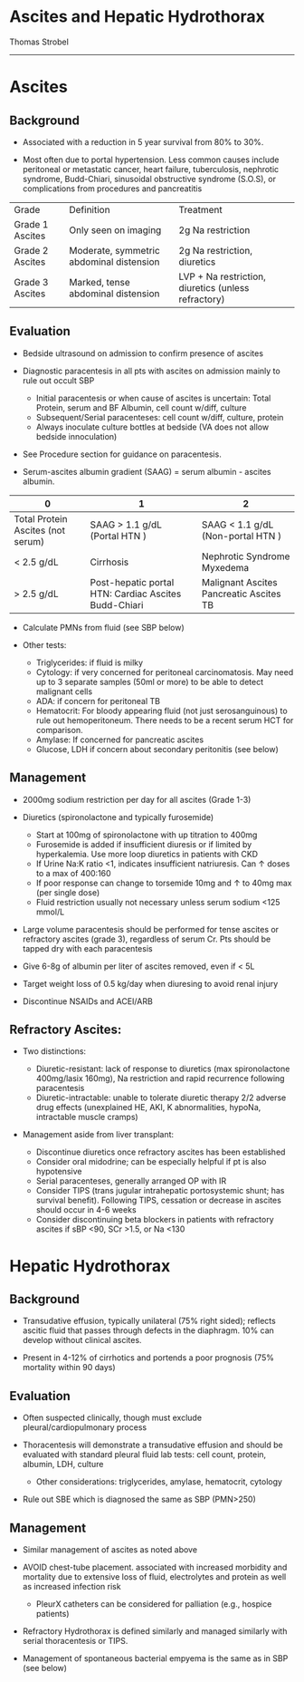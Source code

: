 # Ascites and Hepatic Hydrothorax 

Thomas Strobel

---

# Ascites 

## Background

- Associated with a reduction in 5 year survival from 80% to 30%.

- Most often due to portal hypertension. Less common causes include peritoneal or metastatic cancer, heart failure, tuberculosis, nephrotic syndrome, Budd-Chiari, sinusoidal obstructive syndrome (S.O.S), or complications from procedures and pancreatitis

|                 |                                         |                                                      |
|-----------------|------------------------------------------|-----------------------------------------------------|
| Grade           | Definition                               | Treatment                                           |
| Grade 1 Ascites | Only seen on imaging                     | 2g Na restriction                                   |
| Grade 2 Ascites | Moderate, symmetric abdominal distension | 2g Na restriction, diuretics                        |
| Grade 3 Ascites | Marked, tense abdominal distension       | LVP + Na restriction, diuretics (unless refractory) |

## Evaluation

- Bedside ultrasound on admission to confirm presence of ascites

- Diagnostic paracentesis in all pts with ascites on admission mainly to rule out occult SBP
    - Initial paracentesis or when cause of ascites is uncertain: Total Protein, serum and BF Albumin, cell count w/diff, culture
    - Subsequent/Serial paracenteses: cell count w/diff, culture, protein
    - Always inoculate culture bottles at bedside (VA does not allow bedside innoculation)

- See Procedure section for guidance on paracentesis. 

- Serum-ascites albumin gradient (SAAG) = serum albumin - ascites albumin.

| 0                                 | 1                                                    | 2                                       |
|-----------------------------------|------------------------------------------------------|-----------------------------------------|
| Total Protein Ascites (not serum) | SAAG \> 1.1 g/dL (Portal HTN )                       | SAAG \< 1.1 g/dL (Non-portal HTN )      |
| \< 2.5 g/dL                       | Cirrhosis                                            | Nephrotic Syndrome Myxedema             |
| \> 2.5 g/dL                       | Post-hepatic portal HTN: Cardiac Ascites Budd-Chiari | Malignant Ascites Pancreatic Ascites TB |

-   Calculate PMNs from fluid (see SBP below)

-   Other tests:
    -   Triglycerides: if fluid is milky
    -   Cytology: if very concerned for peritoneal carcinomatosis. May need up to 3 separate samples (50ml or more) to be able to detect malignant cells
    -   ADA: if concern for peritoneal TB
    -   Hematocrit: For bloody appearing fluid (not just serosanguinous) to rule out hemoperitoneum. There needs to be a recent serum HCT for comparison.
    -   Amylase: If concerned for pancreatic ascites
    -   Glucose, LDH if concern about secondary peritonitis (see below)

## Management

- 2000mg sodium restriction per day for all ascites (Grade 1-3)

- Diuretics (spironolactone and typically furosemide)
    - Start at 100mg of spironolactone with up titration to 400mg
    - Furosemide is added if insufficient diuresis or if limited by hyperkalemia. Use more loop diuretics in patients with CKD
    - If Urine Na:K ratio <1, indicates insufficient natriuresis. Can ↑ doses to a max of 400:160
    - If poor response can change to torsemide 10mg and ↑ to 40mg max (per single dose)
    - Fluid restriction usually not necessary unless serum sodium <125 mmol/L

- Large volume paracentesis should be performed for tense ascites or refractory ascites (grade 3), regardless of serum Cr. Pts should be tapped dry with each paracentesis

- Give 6-8g of albumin per liter of ascites removed, even if < 5L

- Target weight loss of 0.5 kg/day when diuresing to avoid renal injury

- Discontinue NSAIDs and ACEI/ARB

## Refractory Ascites:

- Two distinctions:
    - Diuretic-resistant: lack of response to diuretics (max spironolactone 400mg/lasix 160mg), Na restriction and rapid recurrence following paracentesis
    - Diuretic-intractable: unable to tolerate diuretic therapy 2/2 adverse drug effects (unexplained HE, AKI, K abnormalities, hypoNa, intractable muscle cramps)

- Management aside from liver transplant:
    - Discontinue diuretics once refractory ascites has been established
    - Consider oral midodrine; can be especially helpful if pt is also hypotensive
    - Serial paracenteses, generally arranged OP with IR
    - Consider TIPS (trans jugular intrahepatic portosystemic shunt; has survival benefit). Following TIPS, cessation or decrease in ascites should occur in 4-6 weeks
    - Consider discontinuing beta blockers in patients with refractory ascites if sBP <90, SCr >1.5, or Na <130

# Hepatic Hydrothorax

## Background

- Transudative effusion, typically unilateral (75% right sided); reflects ascitic fluid that passes through defects in the diaphragm. 10% can develop without clinical ascites.

- Present in 4-12% of cirrhotics and portends a poor prognosis (75% mortality within 90 days)

## Evaluation

- Often suspected clinically, though must exclude pleural/cardiopulmonary process

- Thoracentesis will demonstrate a transudative effusion and should be evaluated with standard pleural fluid lab tests: cell count, protein, albumin, LDH, culture
    - Other considerations: triglycerides, amylase, hematocrit, cytology

- Rule out SBE which is diagnosed the same as SBP (PMN>250)

## Management

- Similar management of ascites as noted above

- AVOID chest-tube placement. associated with increased morbidity and mortality due to extensive loss of fluid, electrolytes and protein as well as increased infection risk
    - PleurX catheters can be considered for palliation (e.g., hospice patients)
    
- Refractory Hydrothorax is defined similarly and managed similarly with serial thoracentesis or TIPS. 

- Management of spontaneous bacterial empyema is the same as in SBP (see below)
